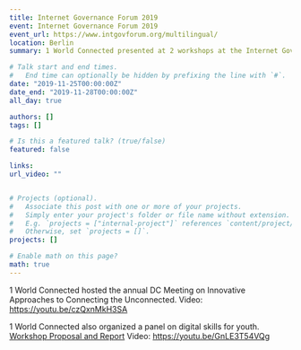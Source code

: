 ```yaml
---
title: Internet Governance Forum 2019
event: Internet Governance Forum 2019
event_url: https://www.intgovforum.org/multilingual/
location: Berlin
summary: 1 World Connected presented at 2 workshops at the Internet Governance Forum in 2019 and held a Dynamic Coalition meeting.

# Talk start and end times.
#   End time can optionally be hidden by prefixing the line with `#`.
date: "2019-11-25T00:00:00Z"
date_end: "2019-11-28T00:00:00Z"
all_day: true

authors: []
tags: []

# Is this a featured talk? (true/false)
featured: false

links:
url_video: ""


# Projects (optional).
#   Associate this post with one or more of your projects.
#   Simply enter your project's folder or file name without extension.
#   E.g. `projects = ["internal-project"]` references `content/project/deep-learning/index.md`.
#   Otherwise, set `projects = []`.
projects: []

# Enable math on this page?
math: true
---
```

1 World Connected hosted the annual DC Meeting on Innovative Approaches to Connecting the Unconnected. Video: https://youtu.be/czQxnMkH3SA

1 World Connected also organized a panel on digital skills for youth. [Workshop Proposal and Report](https://www.intgovforum.org/multilingual/content/igf-2019-ws-342-digitally-skilling-our-youth-varied-global-approaches) Video: https://youtu.be/GnLE3T54VQg


